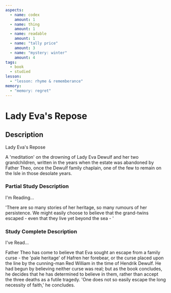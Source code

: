 ```yaml
---
aspects: 
  - name: codex
    amount: 1
  - name: thing
    amount: 1
  - name: readable
    amount: 1
  - name: "tally price"
    amount: 3
  - name: "mystery: winter"
    amount: 4
tags:
  - book
  - studied
lesson:
  - "lesson: rhyme & rememberance"
memory:
  - "memory: regret"
---
```


# Lady Eva's Repose

## Description
Lady Eva's Repose

A 'meditation' on the drowning of Lady Eva Dewulf and her two grandchildren, written in the years when the estate was abandoned by Father Theo, once the Dewulf family chaplain, one of the few to remain on the Isle in those desolate years.
### Partial Study Description
I'm Reading...

'There are so many stories of her heritage, so many rumours of her persistence. We might easily choose to believe that the grand-twins escaped - even that they live yet beyond the sea - ' 
### Study Complete Description
I've Read...

Father Theo has come to believe that Eva sought an escape from a family curse - the 'pale heritage' of Hafren her forebear, or the curse placed upon the line by the cunning-man Red William in the time of Hendrik Dewulf. He had begun by believing neither curse was real; but as the book concludes, he decides that he has determined to believe in them, rather than accept the three deaths as a futile tragedy. 'One does not so easily escape the long necessity of faith,' he concludes.